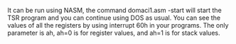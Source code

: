 It can be run using NASM, the command domaci1.asm -start will start the TSR program and you can continue using DOS as usual. You can see the values of all the registers by using interrupt 60h in your programs. The only parameter is ah, ah=0 is for register values, and ah=1 is for stack values.
